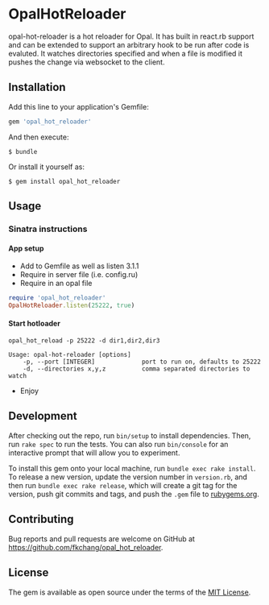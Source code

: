 # OpalHotReloader

opal-hot-reloader is a hot reloader for Opal.  It has built in react.rb support and can be extended to support an arbitrary hook to be run after code is evaluted.  It watches directories specified and when a file is modified it pushes the change via websocket to the client.

## Installation

Add this line to your application's Gemfile:

```ruby
gem 'opal_hot_reloader'
```

And then execute:

    $ bundle

Or install it yourself as:

    $ gem install opal_hot_reloader

## Usage

### Sinatra instructions
#### App setup
* Add to Gemfile as well as listen 3.1.1
* Require in server file (i.e. config.ru)
* Require in an opal file
```ruby
require 'opal_hot_reloader'
OpalHotReloader.listen(25222, true)
```
#### Start hotloader
```
opal_hot_reload -p 25222 -d dir1,dir2,dir3

Usage: opal-hot-reloader [options]
    -p, --port [INTEGER]             port to run on, defaults to 25222
    -d, --directories x,y,z          comma separated directories to watch
```
* Enjoy

###
## Development

After checking out the repo, run `bin/setup` to install dependencies. Then, run `rake spec` to run the tests. You can also run `bin/console` for an interactive prompt that will allow you to experiment.

To install this gem onto your local machine, run `bundle exec rake install`. To release a new version, update the version number in `version.rb`, and then run `bundle exec rake release`, which will create a git tag for the version, push git commits and tags, and push the `.gem` file to [rubygems.org](https://rubygems.org).

## Contributing

Bug reports and pull requests are welcome on GitHub at https://github.com/fkchang/opal_hot_reloader.


## License

The gem is available as open source under the terms of the [MIT License](http://opensource.org/licenses/MIT).

